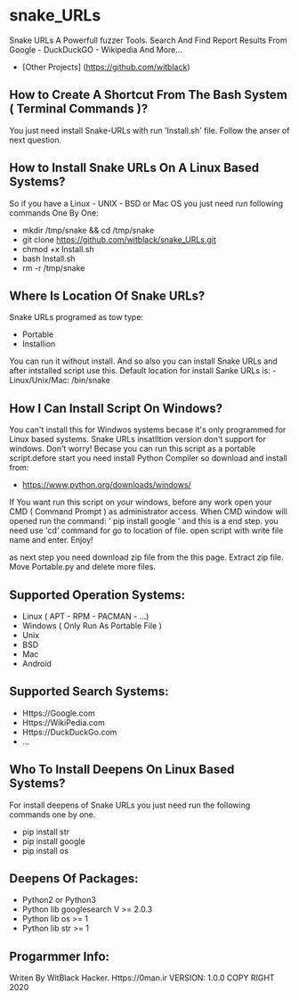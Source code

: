# snake_URLs
Snake URLs A Powerfull fuzzer Tools. Search And Find Report Results From Google - DuckDuckGO - Wikipedia And More...


- [Other Projects] (https://github.com/witblack)


How to Create A Shortcut From The Bash System ( Terminal Commands )?
-
You just need install Snake-URLs with run 'Install.sh' file. Follow the anser of next question.


How to Install Snake URLs On A Linux Based Systems?
-
So if you have a Linux - UNIX - BSD or Mac OS you just need run following commands One By One:
  
   - mkdir /tmp/snake && cd /tmp/snake
   - git clone https://github.com/witblack/snake_URLs.git
   - chmod +x Install.sh
   - bash Install.sh
   - rm -r /tmp/snake


Where Is Location Of Snake URLs?
-
Snake URLs programed as tow type:
  - Portable
  - Installion

You can run it without install. And so also you can install Snake URLs and after intstalled script use this.
Default location for install Sanke URLs is:
    - Linux/Unix/Mac: /bin/snake


How I Can Install Script On Windows?
-
You can't install this for Windwos systems becase it's only programmed for Linux based systems. Snake URLs insatlltion version don't support for windows. Don't worry! Becase you can run this script as a portable script.defore start you need install Python Compiler so download and install from:
 - https://www.python.org/downloads/windows/
 
If You want run this script on your windows, before any work open your CMD ( Command Prompt ) as administrator access. When CMD window will opened run the command:
  ' pip install google '
and this is a end step. you need use 'cd' command for go to location of file. open script with write file name and enter.
Enjoy!

as next step you need download zip file from the this page. Extract zip file. Move Portable.py and delete more files. 

Supported Operation Systems:
-
  - Linux ( APT - RPM - PACMAN - ...)
  - Windows ( Only Run As Portable File )
  - Unix
  - BSD
  - Mac
  - Android
  
Supported Search Systems:
-
  - Https://Google.com
  - Https://WikiPedia.com
  - Https://DuckDuckGo.com
  - ...

Who To Install Deepens On Linux Based Systems?
-
For install deepens of Snake URLs you just need run the following commands one by one.
  - pip install str
  - pip install google
  - pip install os

Deepens Of Packages:
-
  - Python2 or Python3
  - Python lib googlesearch V >= 2.0.3
  - Python lib os >= 1
  - Python lib str >= 1


Progarmmer Info:
-
Writen By WitBlack Hacker. Https://0man.ir
VERSION: 1.0.0
COPY RIGHT 2020
